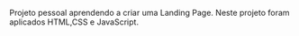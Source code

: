 Projeto pessoal aprendendo a criar uma Landing Page. Neste projeto foram aplicados HTML,CSS e JavaScript.
